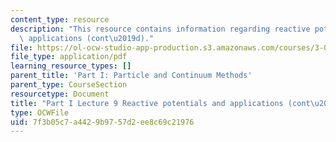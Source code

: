 ```yaml
---
content_type: resource
description: "This resource contains information regarding reactive potentials and\
  \ applications (cont\u2019d)."
file: https://ol-ocw-studio-app-production.s3.amazonaws.com/courses/3-021j-introduction-to-modeling-and-simulation-spring-2012/7f3b05c7a4429b9757d2ee8c69c21976_MIT3_021JS12_P1_L9.pdf
file_type: application/pdf
learning_resource_types: []
parent_title: 'Part I: Particle and Continuum Methods'
parent_type: CourseSection
resourcetype: Document
title: "Part I Lecture 9 Reactive potentials and applications (cont\u2019d)"
type: OCWFile
uid: 7f3b05c7-a442-9b97-57d2-ee8c69c21976
---
```

